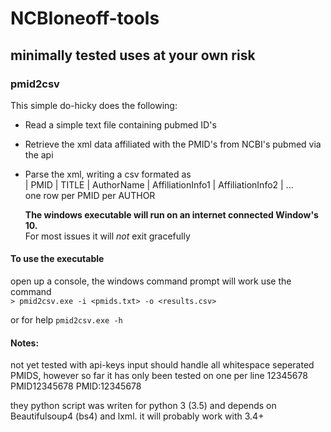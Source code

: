 # NCBIoneoff-tools
## minimally tested uses at your own risk

### pmid2csv
This simple do-hicky does the following:
   * Read a simple text file containing pubmed ID's
   * Retrieve the xml data affiliated with the PMID's from NCBI's pubmed via the api
   * Parse the xml, writing a csv formated as  
        | PMID | TITLE | AuthorName | AffiliationInfo1 | AffiliationInfo2 | ...  
        one row per PMID per AUTHOR
        
     **The windows executable will run on an internet connected Window's 10.**  
     For most issues it will *not* exit gracefully  

#### To use the executable
open up a console, the windows command prompt will work
use the command  
`> pmid2csv.exe -i <pmids.txt> -o <results.csv> `


or for help
`pmid2csv.exe -h`

#### Notes:
not yet tested with api-keys
input should handle all whitespace seperated PMIDS, however so far it has only been tested on one per line
12345678 PMID12345678 PMID:12345678

they python script was writen for python 3 (3.5) and depends on Beautifulsoup4 (bs4) and lxml.
it will probably work with 3.4+ 
